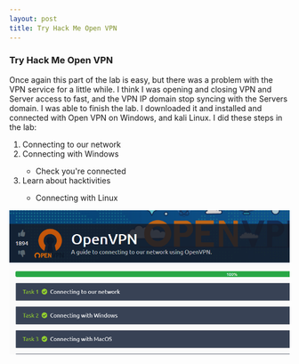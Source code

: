 ```yaml
---
layout: post
title: Try Hack Me Open VPN
---
```

<h3>Try Hack Me Open VPN</h3>
<p>Once again this part of the lab is easy, but there was a problem with the VPN service for a little while. 
I think I was opening and closing VPN and Server access to fast, and the VPN IP domain stop syncing with the Servers domain.
I was able to finish the lab. I downloaded it and installed and connected with Open VPN on Windows, and kali Linux. I
did these steps in the lab:</p>
 <ol>
  <li>Connecting to our network</li>
  <li>Connecting with Windows</li>
	<ul>
		<li>Check you're connected </li>
	</ul>
  <li>Learn about hacktivities</li>
  	<ul>
		<li>Connecting with Linux</li>
	</ul>
</ol> 

<img src="https://raw.githubusercontent.com/gbechtel001/gbechtel001.github.io/master/images/TryHackMe/openvpn-flag.PNG" alt="OpenVPN_complete">
